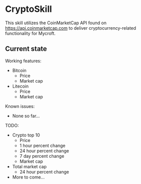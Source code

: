 # CryptoSkill

This skill utilizes the CoinMarketCap API found on https://api.coinmarketcap.com to deliver cryptocurrency-related functionality for Mycroft. 

## Current state

Working features:
 - Bitcoin
    * Price
    * Market cap
 - Litecoin
    * Price
    * Market cap

Known issues:
- None so far...

TODO:
 - Crypto top 10
    * Price
    * 1 hour percent change
    * 24 hour percent change
    * 7 day percent change
    * Market cap
 - Total market cap
    * 24 hour percent change
 - More to come...
